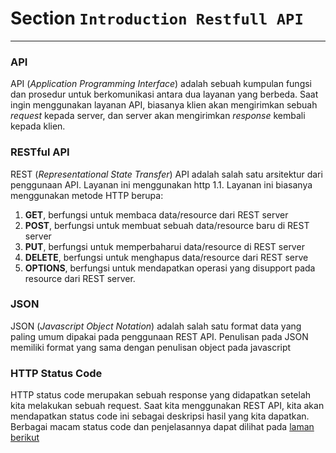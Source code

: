 # Section `Introduction Restfull API`

---

### API

API (_Application Programming Interface_) adalah sebuah kumpulan fungsi dan prosedur untuk berkomunikasi antara dua layanan yang berbeda. Saat ingin menggunakan layanan API, biasanya klien akan mengirimkan sebuah _request_ kepada server, dan server akan mengirimkan _response_ kembali kepada klien.

### RESTful API

REST (_Representational State Transfer_) API adalah salah satu arsitektur dari penggunaan API. Layanan ini menggunakan http 1.1. Layanan ini biasanya menggunakan metode HTTP berupa:

1. **GET**, berfungsi untuk membaca data/resource dari REST server
2. **POST**, berfungsi untuk membuat sebuah data/resource baru di REST server
3. **PUT**, berfungsi untuk memperbaharui data/resource di REST server
4. **DELETE**, berfungsi untuk menghapus data/resource dari REST serve
5. **OPTIONS**, berfungsi untuk mendapatkan operasi yang disupport pada resource dari REST server.

### JSON

JSON (_Javascript Object Notation_) adalah salah satu format data yang paling umum dipakai pada penggunaan REST API. Penulisan pada JSON memiliki format yang sama dengan penulisan object pada javascript

### HTTP Status Code

HTTP status code merupakan sebuah response yang didapatkan setelah kita melakukan sebuah request. Saat kita menggunakan REST API, kita akan mendapatkan status code ini sebagai deskripsi hasil yang kita dapatkan.
Berbagai macam status code dan penjelasannya dapat dilihat pada [laman berikut](https://restfulapi.net/http-status-codes/)

